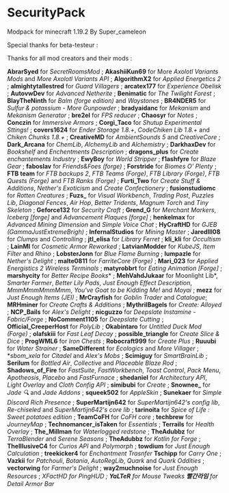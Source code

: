 # SecurityPack
Modpack for minecraft 1.19.2
By Super_cameleon

Special thanks for beta-testeur :

Thanks for all mod creators and their mods :

**AbrarSyed** for *SecretRoomsMod* ;
**AkashiiKun69** for More *Axolotl Variants Mods* and *More Axolotl Variants API* ;
**AlgorithmX2** for *Applied Energetics 2* ;
**almightytallestred** for *Guard Villagers* ;
**arcatex177** for *Experience Obelisk* ;
**AutovwDev** for *Advanced Netherite* ;
**Benimatic** for *The Twilight Forest* ;
**BlayTheNinth** for *Balm (forge edition)* and *Waystones* ;
**BR4NDER5** for *Sulfur & potassium - More Gunpowder* ;
**bradyaidanc** for *Mekanism* and *Mekanism Generator* ;
**bre2el** for *FPS reducer* ;
**Chaosyr** for *Notes* ;
**Conczin** for *Immersive Armors* ;
**Corgi_Taco** for *Shutup Experimental Sttings!* ;
**covers1624** for *Ender Storage 1.8.+*, *CodeChiken Lib 1.8.+* and *Chiken Chunks 1.8.+* ;
**CreativeMD** for *AmbientSounds 5* and *CreativeCore* ;
**Dark_Arcana** for *ChemLib*, *AlchemyLib* and *Alchemistry* ;
**DarkhaxDev** for *Bookshelf* and *Enchentments Description* ;
**dragons_plus** for *Create enchantements Industry* ;
**EwyBoy** for *World Stripper* ;
**f1ashfyre** for *Blaze Gear* ;
**faboslav** for *Friends&Foes (forge)* ;
**Forstride** for *Biomes O' Plenty* ;
**FTB team** for *FTB backups 2*, *FTB Teams (Forge)*, *FTB Library (Forge)*, *FTB Quests (Forge)* and *FTB Ranks (Forge)* ;
**Furti_Two** for *Create Stuff & Additions*, *Nether's Exoticism* and *Create Confectionery* ;
**fusionstudiomc** for *Rotten Creatures* ;
**Fuzs_** for *Visual Workbench*, *Trading Post*, *Puzzles Lib*, *Diagonal Fences*, *Air Hop*, *Better Tridents*, *Magnum Torch* and *Tiny Skeleton* ;
**Geforce132** for *Security Craft* ;
**Grend_G** for *Merchant Markers*, *Iceberg [forge]* and *Advancement Plaques [forge]* ;
**henkelmax** for *Advanced Mining Dimension* and *Simple Voice Chat* ;
**HyCraftHD** for *GJEB (GammaJustExtremeBrigh)* ;
**InfernalStudios** for *Mining Master* ;
**Jaredlll08** for *Clumps* and *Controlling* ;
**jtl_elisa** for *Library Ferret* ;
**kli_kli** for *Occultism* ;
**LainMI** for *Cosmetic Armor Reworked* ;
**LatvianModder** for *KubeJS*, *Item Filter* and *Rhino* ;
**LobsterJonn** for *Blue Flame Burning* ;
**lumpazle** for *Nether's Delight* ;
**malte0811** for *FarriteCore (Forge)* ;
**Mari_023** for *Applied Energistics 2 Wireless Terminals* ;
**matyrobbrt** for *Eating Animation [Forge]* ;
**marshycity** for *Better Recipe Books** ;
**MehVahdJukaar** for Moonlight Lib*, *Smarter Farmer*, *Better Lily Pads*, *Just Enough Effect Description*, *MmmMmmMmmMmm*, *You've Goat to be Kidding Me!* and *Moyai* ;
**mezz** for *Just Enough Items (JEI)* ;
**MrCrayfish** for *Goblin Trader* and *Catalogue*;
**MRHminer** for *Create Crafts & Additions* ;
**MythrilBagels** for *Create: Alloyed* ;
**NCP_Bails** for *Alex's Delight* ;
**nicguzzo** for *Deepslate Instamine - Fabric/Forge* ;
**NoComment1105** for *Deepslate Cutting* ;
**Official_CreeperHost** for *PolyLib* ;
**Okabintaro** for *Untitled Duck Mod (Forge)* ;
**olafskiii** for *Fast Leaf Decay* ;
**possible_triangle** for *Create Slice & Dice* ;
**ProgWML6** for *Iron Chests* ;
**Robocraft999** for *Create Plus* ;
**Ruuubi** for *Water Strainer* ;
**SameDifferent** for *Ecologics* and *More Villager* ;
**sbom_xela* for *Citadel* and *Alex's Mobs* ;
**Scimiguy** for *SmartBrainLib* ;
**Serilum** for *Bottled Air*, *Collective* and *Placeable Blaze Rod* ;
**Shadows_of_Fire** for *FastSuite*, *FastWorkbench*, *Toast Control*, *Pack Menu*, *Apotheosis*, *Placebo* and *FastFurnace* ;
**shedaniel** for *Architectury API*, *Light Overlay* and *Cloth Config API* ;
**simibubi** for *Create* ;
**Snownee_** for *Jade 🔍* and *Jade Addons* ;
**squeek502** for *AppleSkin* ;
**Sunekaer** for *Simple Discord Rich Presence* ;
**SuperMartijn642** for *SuperMartijn642's config lib*, *Re-chiseled* and *SuperMartijn642's core lib* ;
**tarinoita** for *Spice of Life : Sweet potatoes edition* ;
**TeamCoFH** for *CoFH core* ;
**techbrew** for  *JourneyMap* ;
**Technomancer_isTaken** for *Essentials* ;
**Terrails** for *Health Overlay* ;
**The_Millman** for *Waterlogged redstone* ;
**TheAdubbz** for *TerraBlender* and *Serene Seasons* ;
**TheAdubbz** for *Kotlin for Forge* ;
**TheIllusiveC4** for *Curios API* and *Polymorph* ;
**towdium** for *Just Enough Calculation* ;
**treekicker4** for *Enchantment Trasnfer*
**Tschipp** for *Carry One* ;
**Vazkii** for *Patchouli*, *Botania*, *AutoRegLib*, *Quark* and *Quark Oddities* ;
**vectorwing** for *Farmer's Delight* ;
**way2muchnoise** for *Just Enough Resources* ;
**XFactHD* for *PingHUD* ;
**YaLTeR** for *Mouse Tweaks*
**빨간라임** for Detail Armor Bar*

